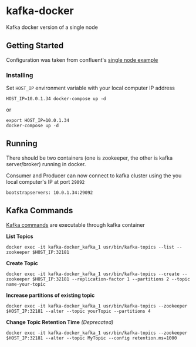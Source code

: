 # kafka-docker

Kafka docker version of a single node

## Getting Started

Configuration was taken from confluent's [single node example](https://github.com/confluentinc/cp-docker-images/tree/master/examples)

### Installing
Set `HOST_IP` environment variable with your local computer IP address

    HOST_IP=10.0.1.34 docker-compose up -d

or

    export HOST_IP=10.0.1.34
    docker-compose up -d

## Running
There should be two containers (one is zookeeper, the other is kafka server/broker) running in docker.

Consumer and Producer can now connect to kafka cluster using the you local computer's IP at port `29092`

    bootstrapservers: 10.0.1.34:29092

## Kafka Commands

[Kafka commands](https://kafka.apache.org/quickstart) are executable through kafka container

**List Topics**

    docker exec -it kafka-docker_kafka_1 usr/bin/kafka-topics --list --zookeeper $HOST_IP:32181

**Create Topic**

    docker exec -it kafka-docker_kafka_1 usr/bin/kafka-topics --create --zookeeper $HOST_IP:32181 --replication-factor 1 --partitions 2 --topic name-your-topic

**Increase partitions of existing topic**

    docker exec -it kafka-docker_kafka_1 usr/bin/kafka-topics --zookeeper $HOST_IP:32181 --alter --topic yourTopic --partitions 4

**Change Topic Retention Time** _(Deprecated)_

    docker exec -it kafka-docker_kafka_1 usr/bin/kafka-topics --zookeeper $HOST_IP:32181 --alter --topic MyTopic --config retention.ms=1000


